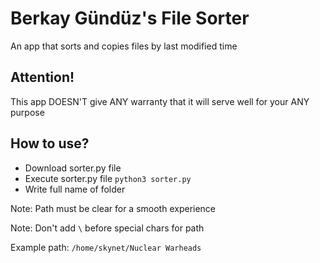 # Berkay Gündüz's File Sorter

An app that sorts and copies files by last modified time

## Attention!

This app DOESN'T give ANY warranty that it will serve well for your ANY purpose

## How to use?

- Download sorter.py file
- Execute sorter.py file `python3 sorter.py`
- Write full name of folder

Note: Path must be clear for a smooth experience

Note: Don't add `\` before special chars for path

Example path: `/home/skynet/Nuclear Warheads`
